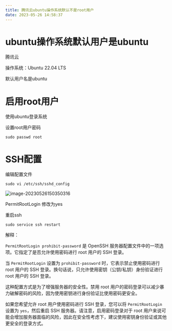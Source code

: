 ```yaml
---
title: 腾讯云ubuntu操作系统默认不是root用户
date: 2023-05-26 14:58:37
---
```


# ubuntu操作系统默认用户是ubuntu

腾讯云

操作系统：Ubuntu 22.04 LTS

默认用户名是ubuntu

# 启用root用户

使用ubuntu登录系统

设置root用户密码

```ssh
sudo passwd root
```

# SSH配置

编辑配置文件

```
sudo vi /etc/ssh/sshd_config
```

![image-20230526150350316](https://cxy-csx.top/image-20230526150350316.png)

PermitRootLogin 修改为yes

重启ssh

```ssh
sudo service ssh restart
```

解释：

`PermitRootLogin prohibit-password` 是 OpenSSH 服务器配置文件中的一项选项。它指定了是否允许使用密码进行 root 用户的 SSH 登录。

当 `PermitRootLogin` 设置为 `prohibit-password` 时，它表示禁止使用密码进行 root 用户的 SSH 登录。换句话说，只允许使用密钥（公钥/私钥）身份验证进行 root 用户的 SSH 登录。

这种配置方式是为了增强服务器的安全性。禁用 root 用户的密码登录可以减少暴力破解密码的风险，因为使用密钥进行身份验证比使用密码更安全。

如果您希望允许 root 用户使用密码进行 SSH 登录，您可以将 `PermitRootLogin` 设置为 `yes`，然后重启 SSH 服务器。请注意，启用密码登录对于 root 用户来说可能会增加服务器面临的风险，因此在安全性考虑下，建议使用密钥身份验证或其他更安全的登录方式。
